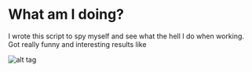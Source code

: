 What am I doing?
===============
I wrote this script to spy myself and see what the hell I do when working.
Got really funny and interesting results like

![alt tag](https://raw2.github.com/necrosmx/what-am-i-doing/master/img/demo.gif)
